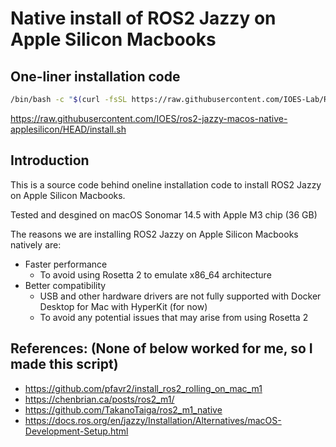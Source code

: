 # Native install of ROS2 Jazzy on Apple Silicon Macbooks

## One-liner installation code
```bash
/bin/bash -c "$(curl -fsSL https://raw.githubusercontent.com/IOES-Lab/ROS2_Jazzy_MacOS_Native_AppleSilicon/main/install.sh)"
```

https://raw.githubusercontent.com/IOES/ros2-jazzy-macos-native-applesilicon/HEAD/install.sh

## Introduction
This is a source code behind oneline installation code to install ROS2 Jazzy on Apple Silicon Macbooks.

Tested and desgined on macOS Sonomar 14.5 with Apple M3 chip (36 GB)

The reasons we are installing ROS2 Jazzy on Apple Silicon Macbooks natively are:
- Faster performance
  - To avoid using Rosetta 2 to emulate x86_64 architecture
- Better compatibility
  - USB and other hardware drivers are not fully supported with Docker Desktop for Mac with HyperKit (for now)
  - To avoid any potential issues that may arise from using Rosetta 2


## References: (None of below worked for me, so I made this script)
- https://github.com/pfavr2/install_ros2_rolling_on_mac_m1
- https://chenbrian.ca/posts/ros2_m1/
- https://github.com/TakanoTaiga/ros2_m1_native
- https://docs.ros.org/en/jazzy/Installation/Alternatives/macOS-Development-Setup.html
